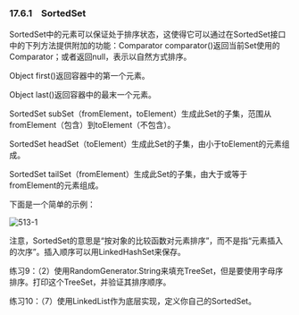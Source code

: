 ### 17.6.1　SortedSet

SortedSet中的元素可以保证处于排序状态，这使得它可以通过在SortedSet接口中的下列方法提供附加的功能：Comparator comparator()返回当前Set使用的Comparator；或者返回null，表示以自然方式排序。

Object first()返回容器中的第一个元素。

Object last()返回容器中的最末一个元素。

SortedSet subSet（fromElement，toElement）生成此Set的子集，范围从fromElement（包含）到toElement（不包含）。

SortedSet headSet（toElement）生成此Set的子集，由小于toElement的元素组成。

SortedSet tailSet（fromElement）生成此Set的子集，由大于或等于fromElement的元素组成。

下面是一个简单的示例：

![513-1](../Images/image03402.jpeg)

注意，SortedSet的意思是“按对象的比较函数对元素排序”，而不是指“元素插入的次序”。插入顺序可以用LinkedHashSet来保存。

练习9：（2）使用RandomGenerator.String来填充TreeSet，但是要使用字母序排序。打印这个TreeSet，并验证其排序顺序。

练习10：（7）使用LinkedList作为底层实现，定义你自己的SortedSet。
